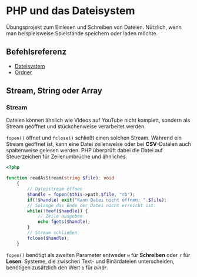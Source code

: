 # PHP und das Dateisystem

Übungsprojekt zum Einlesen und Schreiben von Dateien. Nützlich,
wenn man beispielsweise Spielstände speichern oder laden möchte.

## Befehlsreferenz

- [Dateisystem](https://www.php.net/manual/en/ref.filesystem.php)
- [Ordner](https://www.php.net/manual/en/ref.dir.php)

## Stream, String oder Array

### Stream

Dateien können ähnlich wie Videos auf YouTube nicht komplett,
sondern als Stream geöffnet und stückchenweise verarbeitet werden.

``fopen()`` öffnet und ``fclose()`` schließt einen solchen Stream.
Während ein Stream geöffnet ist, kann eine Datei zeilenweise oder
bei **CSV**-Dateien auch spaltenweise gelesen werden. PHP überprüft
dabei die Datei auf Steuerzeichen für Zeilenumbrüche und ähnliches.

````php
<?php

function readAsStream(string $file): void
    {
        // Dateistream öffnen
        $handle = fopen($this->path.$file, "rb");
        if(!$handle) exit("Kann Datei nicht öffnen: ".$file);
        // Solange das Ende der Datei nicht erreicht ist:
        while(!feof($handle)) {
            // Zeile ausgeben
            echo fgets($handle);
        }
        // Stream schließen
        fclose($handle);
    }
````

``fopen()`` benötigt als zweiten Parameter entweder ``w`` für **Schreiben**
oder ``r`` für **Lesen**. Systeme, die zwischen Text- und Binärdateien unterscheiden,
benötigen zusätzlich den Wert ``b`` für *binär*.
